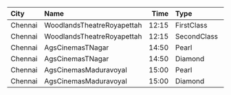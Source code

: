 | City    | Name                       |  Time | Type        | Price | Capacity | Booked |
| :------ | :------------------------- | ----: | :---------- | ----: | -------: | -----: |
| Chennai | WoodlandsTheatreRoyapettah | 12:15 | FirstClass  |  100₹ |      408 |    391 |
| Chennai | WoodlandsTheatreRoyapettah | 12:15 | SecondClass |   60₹ |       51 |     51 |
| Chennai | AgsCinemasTNagar           | 14:50 | Pearl       |  150₹ |       12 |      0 |
| Chennai | AgsCinemasTNagar           | 14:50 | Diamond     |  150₹ |       99 |     13 |
| Chennai | AgsCinemasMaduravoyal      | 15:00 | Pearl       |  150₹ |       12 |      0 |
| Chennai | AgsCinemasMaduravoyal      | 15:00 | Diamond     |  150₹ |      119 |      0 |